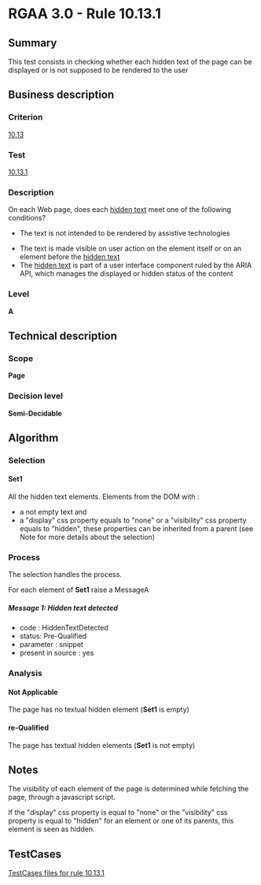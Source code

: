 # RGAA 3.0 -  Rule 10.13.1

## Summary

This test consists in checking whether each hidden text of the page can
be displayed or is not supposed to be rendered to the user

## Business description

### Criterion

[10.13](http://asqatasun.github.io/RGAA--3.0--EN/RGAA3.0_Criteria_English_version_v1.html#crit-10-13)

### Test

[10.13.1](http://asqatasun.github.io/RGAA--3.0--EN/RGAA3.0_Criteria_English_version_v1.html#test-10-13-1)

### Description
On each Web page, does
    each <a href="http://asqatasun.github.io/RGAA--3.0--EN/RGAA3.0_Glossary_English_version_v1.html#mTexteCache">hidden
  text</a> meet one of the following conditions?
    <ul><li>The text is not intended to be rendered by
   assistive technologies</li>
  <li> The text is made visible on user action on the
   element itself or on an element before the <a href="http://asqatasun.github.io/RGAA--3.0--EN/RGAA3.0_Glossary_English_version_v1.html#mTexteCache">hidden
    text</a></li>
  <li> The <a href="http://asqatasun.github.io/RGAA--3.0--EN/RGAA3.0_Glossary_English_version_v1.html#mTexteCache">hidden
    text</a> is part of a user interface
   component ruled by the ARIA API, which manages the
   displayed or hidden status of the content</li>
    </ul> 


### Level

**A**

## Technical description

### Scope

**Page**

### Decision level

**Semi-Decidable**

## Algorithm

### Selection

#### Set1

All the hidden text elements. Elements from the DOM with :

-   a not empty text and
-   a "display" css property equals to "none" or a "visibility" css
    property equals to "hidden", these properties can be inherited from
    a parent (see Note for more details about the selection)

### Process

The selection handles the process.

For each element of **Set1** raise a MessageA

##### Message 1: Hidden text detected

-   code : HiddenTextDetected
-   status: Pre-Qualified
-   parameter : snippet
-   present in source : yes

### Analysis

#### Not Applicable

The page has no textual hidden element (**Set1** is empty)

#### re-Qualified

The page has textual hidden elements (**Set1** is not empty)

## Notes

The visibility of each element of the page is determined while fetching
the page, through a javascript script.

If the "display" css property is equal to "none" or the "visibility" css
property is equal to "hidden" for an element or one of its parents, this
element is seen as hidden.



##  TestCases 

[TestCases files for rule 10.13.1](https://gitlab.com/asqatasun/Asqatasun/-/tree/master/rules/rules-rgaa3.0/src/test/resources/testcases/rgaa30/Rgaa30Rule101301/) 


